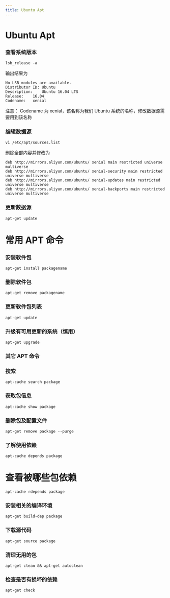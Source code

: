 ```yaml
---
title: Ubuntu Apt
---
```

# Ubuntu Apt
### 查看系统版本
```
lsb_release -a
```
输出结果为
```
No LSB modules are available.
Distributor ID:	Ubuntu
Description:	Ubuntu 16.04 LTS
Release:	16.04
Codename:	xenial
```
注意： Codename 为 xenial，该名称为我们 Ubuntu 系统的名称，修改数据源需要用到该名称

### 编辑数据源
```
vi /etc/apt/sources.list
```
删除全部内容并修改为
```
deb http://mirrors.aliyun.com/ubuntu/ xenial main restricted universe multiverse
deb http://mirrors.aliyun.com/ubuntu/ xenial-security main restricted universe multiverse
deb http://mirrors.aliyun.com/ubuntu/ xenial-updates main restricted universe multiverse
deb http://mirrors.aliyun.com/ubuntu/ xenial-backports main restricted universe multiverse
```
### 更新数据源
```
apt-get update
```
# 常用 APT 命令
### 安装软件包
```
apt-get install packagename
```
### 删除软件包
```
apt-get remove packagename
```
### 更新软件包列表
```
apt-get update
```
### 升级有可用更新的系统（慎用）
```
apt-get upgrade
```
### 其它 APT 命令
### 搜索
```
apt-cache search package
```
### 获取包信息
```
apt-cache show package
```
### 删除包及配置文件
```
apt-get remove package --purge
```
### 了解使用依赖
```
apt-cache depends package
```
# 查看被哪些包依赖
```
apt-cache rdepends package
```
### 安装相关的编译环境
```
apt-get build-dep package
```
### 下载源代码
```
apt-get source package
```
### 清理无用的包
```
apt-get clean && apt-get autoclean
```
### 检查是否有损坏的依赖
```
apt-get check
```